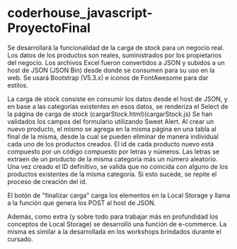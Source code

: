 # coderhouse_javascript-ProyectoFinal

Se desarrollará la funcionalidad de la carga de stock para un negocio real. Los datos de los productos son reales, suministrados por los propietarios del negocio.
Los archivos Excel fueron convertidos a JSON y subidos a un host de JSON (JSON Bin) desde donde se consumen para su uso en la web.
Se usará Bootstrap (V5.3.x) e íconos de FontAwesome para dar estilos. 

La carga de stock consiste en consumir los datos desde el host de JSON, y en base a las categorías existentes en esos datos, se renderiza el Select de la página de carga de stock (cargarStock.html)(cargarStock.js)
Se han validados los campos del formulario utilizando Sweet Alert.
Al crear un nuevo producto, el mismo se agrega en la misma página en una tabla al final de la misma, desde la cual se pueden eliminar de manera individual cada uno de los productos creados.
El id de cada producto nuevo está compuesto por un código compuesto por letras y números. Las letras se extraen de un producto de la misma categoría más un número aleatorio. Una vez creado el ID definitivo, se valida que no coincida con alguno de los productos existentes de la misma categoría. Si esto sucede, se repite el proceso de creación del id.

El botón de "finalizar carga" carga los elementos en la Local Storage y llama a la función que genera los POST al host de JSON.


Además, como extra (y sobre todo para trabajar más en profundidad los conceptos de Local Storage) se desarrolló una función de e-commerce. La misma es similar a la desarrollada en los workshops brindados durante el cursado.





